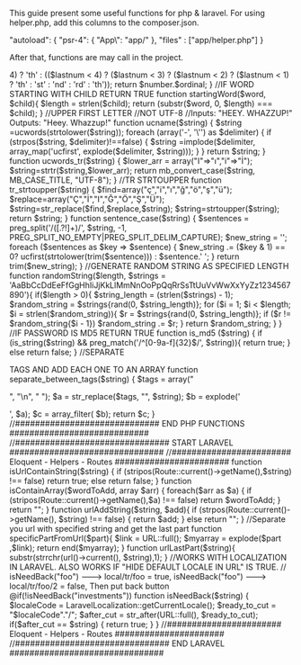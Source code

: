 This guide present some useful functions for php & laravel. 
For using helper.php, add this columns to the composer.json. 

"autoload": {
        "psr-4": {
            "App\\": "app/"
        },
        "files" : ["app/helper.php"]
    }

After that, functions are may call in the project.

<?php
use Illuminate\Support\Facades\Route;
/**
 *
 * @param $number
 * @param $currency
 */
//############################# START PHP FUNCTIONS  #######################

//GET ORIGINAL LOAD IMAGE FROM YOUTUBE VIDEOS
function videoJpg($video_url)
{
    $cut_head = str_after($video_url, 'https://www.youtube.com/watch?v=');
    $cut_tail = str_before($cut_head, '&');
    $video_jpg = "http://i3.ytimg.com/vi/".$cut_tail."/hqdefault.jpg";
    return $video_jpg;
}


//CONVERT YOUTUBE VIDEOS TO EMBEDED URL
function convertEmbed($video_url)
{
    $get_last = str_after($video_url, 'https://www.youtube.com/watch?v=');
    $throw = str_before($get_last, '&');
    $embed = "https://www.youtube.com/embed/".$throw;
    return $embed;
}

//MAKE SLUG
function createSlug($str, $delimiter = '-')
{
    $slug = strtolower(trim(preg_replace('/[\s-]+/', $delimiter, preg_replace('/[^A-Za-z0-9-]+/', $delimiter, preg_replace('/[&]/', 'and', preg_replace('/[\']/', '', iconv('UTF-8', 'ASCII//TRANSLIT', $str))))), $delimiter));

    return $slug;
} 

//GET FILE EXTENSIONS
function fileExtension($file_name)
{
    $separate = explode(".", $file_name);
    $extension = end($separate);
    return $extension ? $extension : false;
}

//PUT CHARACTER LIMIT IN TEXT. STOP WRITING AFTER END OF THE WORD.
function shortening($content, $letter) {
    $content = stripslashes(strip_tags($content));
    if (strlen($content) <= $letter) {
        return $content;
    } else {
        $content = preg_replace('/\s+?(\S+)?$/', '', substr($content, 0, $letter));
        return $content . "...";
    }
}

//CALCULATE KM, METER, MILE FROM LATITUDE AND LONGITUDE
function calculate($latitude1, $longitude1, $latitude2, $longitude2) {
    $longitude_diff = $longitude1 - $longitude2;
    $mile = (sin(deg2rad($latitude1)) * sin(deg2rad($latitude2))) + (cos(deg2rad($latitude1)) * cos(deg2rad($latitude2)) * cos(deg2rad($longitude_diff)));
    $mile = acos($mile);
    $mile = rad2deg($mile);
    $mile = $mile * 60 * 1.1515;
    $km = $mile * 1.609344;
    $meter = $km * 1000;
    return compact('mile','km','meter');
}

//GET NUMBERS EXTENSION
function ordinalNumbers($number){
    $lastnum = abs($number) % 10;
    $ordinal = ((abs($number) %100 < 21 && abs($number) %100 > 4) ? 'th'
        : (($lastnum < 4) ? ($lastnum < 3) ? ($lastnum < 2) ? ($lastnum < 1)
            ? 'th' : 'st' : 'nd' : 'rd' : 'th'));
    return $number.$ordinal;
}

//IF WORD STARTING WITH CHILD RETURN TRUE
function startingWord($word, $child){
    $length = strlen($child);
    return (substr($word, 0, $length) === $child);
}

//UPPER FIRST LETTER //NOT UTF-8
//Inputs: "HEEY. WHAZZUP!" Outputs: "Heey. Whazzup!"
function ucname($string) {
    $string =ucwords(strtolower($string));

    foreach (array('-', '\'') as $delimiter) {
      if (strpos($string, $delimiter)!==false) {
        $string =implode($delimiter, array_map('ucfirst', explode($delimiter, $string)));
      }
    }
    return $string;
}


function ucwords_tr($string) {
$lower_arr = array("I"=>"ı","i"=>"İ");
$string=strtr($string,$lower_arr);
return mb_convert_case($string, MB_CASE_TITLE, "UTF-8");
}

//TR STRTOUPPER
function tr_strtoupper($string)
{
    $find=array("ç","i","ı","ğ","ö","ş","ü");
    $replace=array("Ç","İ","I","Ğ","Ö","Ş","Ü");
    $string=str_replace($find,$replace,$string);
    $string=strtoupper($string);
    return $string;
}

function sentence_case($string) {
    $sentences = preg_split('/([.?!]+)/', $string, -1, PREG_SPLIT_NO_EMPTY|PREG_SPLIT_DELIM_CAPTURE);
    $new_string = '';
    foreach ($sentences as $key => $sentence) {
        $new_string .= ($key & 1) == 0?
            ucfirst(strtolower(trim($sentence))) :
            $sentence.' ';
    }
    return trim($new_string);
}

//GENERATE RANDOM STRING AS SPECIFIED LENGTH
function randomString($length, $strings = 'AaBbCcDdEeFfGgHhIiJjKkLlMmNnOoPpQqRrSsTtUuVvWwXxYyZz1234567890'){
    if($length > 0){
        $string_length = (strlen($strings) - 1);
        $random_string = $strings{rand(0, $string_length)};
        for ($i = 1; $i < $length; $i = strlen($random_string)){
            $r = $strings{rand(0, $string_length)};
            if ($r != $random_string{$i - 1}) $random_string .=  $r;
        }
        return $random_string;
    }
}

//IF PASSWORD IS MD5 RETURN TRUE
function is_md5 ($string) {
    if (is_string($string) && preg_match('/^[0-9a-f]{32}$/', $string)){
        return true;
    }
    else
        return false;
}

//SEPARATE <p></p> TAGS AND ADD EACH ONE TO AN ARRAY
function separate_between_tags($string) {
    $tags = array("<p>", "\n", "&nbsp;");
    $a = str_replace($tags, "", $string);
    $b = explode('</p>', $a);
    $c = array_filter( $b);
    return $c;
}

//#############################  END PHP FUNCTIONS  ############################
//###############################  START LARAVEL ###############################
//########################  Eloquent - Helpers - Routes  #######################


function isUrlContainString($string)
{
    if (stripos(Route::current()->getName(),$string) !== false) return true;
    else
        return false;
}

function isContainArray($wordToAdd, array $arr)
{
    foreach($arr as $a) {
        if (stripos(Route::current()->getName(),$a) !== false) return $wordToAdd;
    }
    return "";
}

function urlAddString($string, $add){
    if (strpos(Route::current()->getName(), $string) !== false) {
        return $add;
    }
    else return "";
}

//Separate you url with specified string and get the last part
function specificPartFromUrl($part){
    $link = URL::full();
    $myarray = explode($part ,$link);
    return end($myarray);
}

function urlLastPart($string){
    substr(strrchr(url()->current(), $string),1);
}

//WORKS WITH LOCALIZATION IN LARAVEL. ALSO WORKS IF "HIDE DEFAULT LOCALE IN URL" IS TRUE.
// isNeedBack("foo") ---> local/tr/foo = true,  isNeedBack("foo") ---> local/tr/foo/2 = false, Then put back button @if(!isNeedBack("investments"))
function isNeedBack($string) {
    $localeCode = LaravelLocalization::getCurrentLocale();
    $ready_to_cut = "$localeCode"."/";
    $after_cut = str_after(URL::full(), $ready_to_cut);
    if($after_cut == $string) {
        return true;
    }
}
//#######################  Eloquent - Helpers - Routes  ######################
//###############################  END LARAVEL ###############################